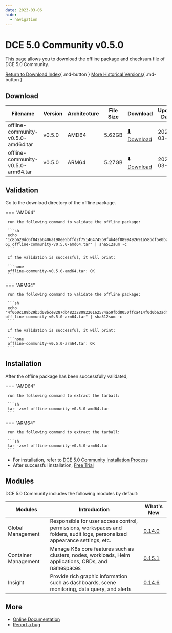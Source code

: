 ```yaml
---
date: 2023-03-06
hide:
  - navigation
---
```


# DCE 5.0 Community v0.5.0

This page allows you to download the offline package and checksum file of DCE 5.0 Community.

[Return to Download Index](../index.md){ .md-button }
[More Historical Versions](./dce5-installer-history.md){ .md-button }

## Download

| Filename | Version | Architecture | File Size | Download | Update Date |
| -------- | ------- | ------------ | --------- | -------- | ----------- |
| offline-community-v0.5.0-amd64.tar | v0.5.0 | AMD64 | 5.62GB | [:arrow_down: Download](https://qiniu-download-public.daocloud.io/DaoCloud_Enterprise/dce5/offline-community-v0.5.0-amd64.tar) | 2023-03-06 |
| offline-community-v0.5.0-arm64.tar | v0.5.0 | ARM64 | 5.27GB | [:arrow_down: Download](https://qiniu-download-public.daocloud.io/DaoCloud_Enterprise/dce5/offline-community-v0.5.0-arm64.tar) | 2023-03-06 |

## Validation

Go to the download directory of the offline package.

=== "AMD64"

     run the following command to validate the offline package:

     ```sh
     echo "1c8b629dc6f842a6406a198ee5bffd2f751464745b9f4b4ef8899492691a58bdf5e0b204df6cb013285f0326a709ea10fff1c7d71ea88fe7f17b3f820c8503 61 offline-community-v0.5.0-amd64.tar" | sha512sum -c
     ```

     If the validation is successful, it will print:

     ```none
     offline-community-v0.5.0-amd64.tar: OK
     ```

=== "ARM64"

     run the following command to validate the offline package:

     ```sh
     echo "4f060c189b29b3d08bce8287db48232809220162574a59fbd8050ffca414f0d0ba3adf3d68cb2f66fe868aab4059fa3c205bcb7058952d6df51acc23cac32c40 off line-community-v0.5.0-arm64.tar" | sha512sum -c
     ```

     If the validation is successful, it will print:

     ```none
     offline-community-v0.5.0-arm64.tar: OK
     ```

## Installation

After the offline package has been successfully validated,

=== "AMD64"

     run the following command to extract the tarball:

     ```sh
     tar -zxvf offline-community-v0.5.0-amd64.tar
     ```

=== "ARM64"

     run the following command to extract the tarball:

     ```sh
     tar -zxvf offline-community-v0.5.0-arm64.tar
     ```

- For installation, refer to [DCE 5.0 Community Installation Process](../../install/community/k8s/online.md#_2)
- After successful installation, [Free Trial](../../dce/license0.md)

## Modules

DCE 5.0 Community includes the following modules by default:

| Modules | Introduction | What's New |
| -------- | ----------- | ---------- |
| Global Management | Responsible for user access control, permissions, workspaces and folders, audit logs, personalized appearance settings, etc. | [0.14.0](../../ghippo/intro/release-notes.md#0140) |
| Container Management | Manage K8s core features such as clusters, nodes, workloads, Helm applications, CRDs, and namespaces | [0.15.1](../../kpanda/intro/release-notes.md#0151) |
| Insight | Provide rich graphic information such as dashboards, scene monitoring, data query, and alerts | [0.14.6](../../insight/intro/releasenote.md#0146) |

## More

- [Online Documentation](../../dce/index.md)
- [Report a bug](https://github.com/DaoCloud/DaoCloud-docs/issues)